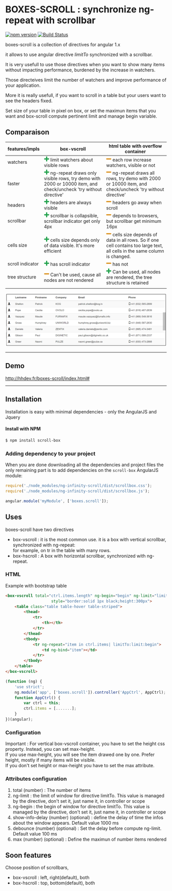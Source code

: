 # BOXES-SCROLL : synchronize ng-repeat with scrollbar

[![npm version](https://badge.fury.io/js/boxes-scroll.svg)](https://www.npmjs.com/package/boxes-scroll)
[![Build Status](https://travis-ci.org/hhdevelopment/boxes-scroll.svg?branch=master)](https://travis-ci.org/hhdevelopment/boxes-scroll)

boxes-scroll is a collection of directives for angular 1.x

it allows to use angular directive *limitTo* synchronized with a scrollbar.

It is very usefull to use those directives when you want to show many items without impacting performance, burdened by the increase in watchers.

Those directeives limit the number of watchers and improve performance of your application.

More it is really usefull, if you want to scroll in a table but your users want to see the headers fixed.

Set size of your table in pixel on box, or set the maximun items that you want and box-scroll compute pertinent limit and manage begin variable.

## Comparaison

| features/impls    	| box-vscroll                                                                                                                   	| html table with overflow container                                                                                                         	|   
|------------------	|-------------------------------------------------------------------------------------------------------------------------------	|--------------------------------------------------------------------------------------------------------------------------------------------	|   
| watchers         	| ![+][positive] limit watchers about visible rows                                                                              	| ![-][negative] each row increase watchers, visible or not                                                                                  	|   
| faster           	| ![+][positive] ng-repeat draws only visible rows, try demo with 2000 or 10000 item, and check/uncheck 'try without directive' 	| ![-][negative] ng-repeat draws all rows, try demo with 2000 or 10000 item, and check/uncheck 'try without directive'                       	|   
| headers          	| ![+][positive] headers are always visible                                                                                     	| ![-][negative] headers go away when scroll                                                                                                 	|   
| scrollbar        	| ![+][positive] scrollbar is collapsible, scrollbar indicator get only 4px                                                     	| ![-][negative] depends to browsers, but scrollbar get minimum 16px                                                                         	|   
| cells size       	| ![+][positive] cells size depends only of data visible. It's more efficient                                                   	| ![-][negative] cells size depends of data in all rows.    So if one cell contains too large text, all cells in the same column is changed. 	|   
| scroll indicator 	| ![+][positive] has scroll indicator                                                                                           	| ![-][negative] has not                                                                                                                     	|   
| tree structure   	| ![-][negative] Can't be used, cause all nodes are not rendered                                                                	| ![+][positive] Can be used, all nodes are rendered, the tree structure is retained                                                         	|   
|                  	|                                                                                                                               	|                                                                                                                                            	|   

[positive]: assets/plus.png "Positive point"
[negative]: assets/minus.png "Negative point"

![Screenshot1](assets/screenshot1.png)

---

## Demo

http://hhdev.fr/boxes-scroll/index.html#

---

## Installation

Installation is easy with minimal dependencies - only the AngularJS and Jquery

#### Install with NPM

```sh
$ npm install scroll-box
```

### Adding dependency to your project

When you are done downloading all the dependencies and project files the only remaining part is to add dependencies on the `scroll-box` AngularJS module:

```js
require('./node_modules/ng-infinity-scroll/dist/scrollbox.css');
require('./node_modules/ng-infinity-scroll/dist/scrollbox.js');
```

```js
angular.module('myModule', ['boxes.scroll']);
```

## Uses

boxes-scroll have two directives

- box-vscroll : it is the most common use. it is a box with vertical scrollbar, synchronized with ng-repeat:   
  for example, on tr in the table with many rows.
- box-hscroll : A box with horizontal scrollbar, synchronized with ng-repeat.


### HTML

Example with bootstrap table

```html
<box-vscroll total="ctrl.items.length" ng-begin="begin" ng-limit="limit"
					style="border:solid 1px black;height:300px">
	<table class="table table-hover table-striped">
		<thead>
			<tr>
				<th></th>
			</tr>
		</thead>
		<tbody>
			<tr ng-repeat="item in ctrl.items| limitTo:limit:begin">
				<td ng-bind="item"></td>
			</tr>
		</tbody>
	</table>
</box-vscroll>
```

```js
(function (ng) {
	'use strict';
	ng.module('app', ['boxes.scroll']).controller('AppCtrl', AppCtrl);
	function AppCtrl() {
		var ctrl = this;
		ctrl.items = [.......];
	}
})(angular);
```

### Configuration

Important : For vertical box-vscroll container, you have to set the height css property. Instead, you can set max-height.  
If you use max-height, you will see the item drawed one by one. Prefer height, mostly if many items will be visible.   
If you don't set height or max-height you have to set the max attribute.   

### Attributes configuration

1. total (number) : The number of items
3. ng-limit : the limit of window for directive limitTo. This value is managed by the directive, don't set it, just name it, in controller or scope
4. ng-begin : the begin of window  for directive limitTo. This value is managed by the directive, don't set it, just name it, in controller or scope
5. show-info-delay (number) (optional) : define the delay of time the infos about the window appears. Default value 1000 ms
6. debounce (number) (optional) : Set the delay before compute ng-limit. Default value 100 ms
7. max (number) (optional) : Define the maximun of number items rendered

## Soon features

Choose position of scrollbars, 
 
- box-vscroll : left, right(default), both   
- box-hscroll : top, bottom(default), both   